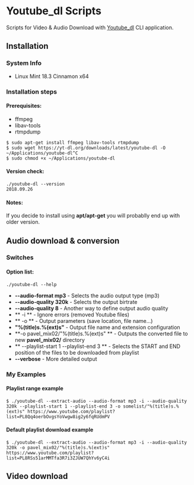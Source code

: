 # Youtube_dl Scripts

Scripts for Video & Audio Download with [Youtube_dl](http://rg3.github.io/youtube-dl/) CLI application.

## Installation

### System Info
- Linux Mint 18.3 Cinnamon x64

### Installation steps

#### Prerequisites:
- ffmpeg 
- libav-tools 
- rtmpdump

```
$ sudo apt-get install ffmpeg libav-tools rtmpdump
$ sudo wget https://yt-dl.org/downloads/latest/youtube-dl -O ~/Applications/youtube-dl^C
$ sudo chmod +x ~/Applications/youtube-dl
```

#### Version check:
```
./youtube-dl --version
2018.09.26
```


#### Notes:

If you decide to install using **apt/apt-get** you will probablly end up with older version.




## Audio download & conversion

### Switches

#### Option list:
```
./youtube-dl --help
```

- **--audio-format mp3** - Selects the audio output type (mp3) 
- **--audio-quality 320k** - Selects the output birtrate 
- **--audio-quality 8** - Another way to define output audio quality
- ** -i ** - Ignore errors (removed Youtube files)
- ** -o ** - Output parameters (save location, file name...)
- **"%(title)s.%(ext)s"** - Output file name and extension configuration
- **-o pavel_mix02/"%(title)s.%(ext)s" ** - Outputs the converted file to new **pavel_mix02/** directory
- ** --playlist-start 1 --playlist-end 3 ** - Selects the START and END position of the files to be downloaded from playlist
- **--verbose** - More detailed output


### My Examples

#### Playlist range example

```
$ ./youtube-dl --extract-audio --audio-format mp3 -i --audio-quality 320k --playlist-start 1 --playlist-end 3 -o somelist/"%(title)s.%(ext)s" https://www.youtube.com/playlist?list=PL8Qq4oerbOvgsYoVwgw8ig2y6fqRUdmPV
```


#### Default playlist download example
```
$ ./youtube-dl --extract-audio --audio-format mp3 -i --audio-quality 320k -o pavel_mix02/"%(title)s.%(ext)s" https://www.youtube.com/playlist?list=PL8RSs51arMMTfa3R7i3ZJUW7QhYv6yC4i
```


## Video download
